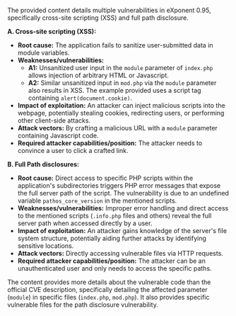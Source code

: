 The provided content details multiple vulnerabilities in eXponent 0.95, specifically cross-site scripting (XSS) and full path disclosure.

**A. Cross-site scripting (XSS):**

*   **Root cause:** The application fails to sanitize user-submitted data in module variables.
*   **Weaknesses/vulnerabilities:**
    *   **A1:** Unsanitized user input in the `module` parameter of `index.php` allows injection of arbitrary HTML or Javascript.
    *   **A2:** Similar unsanitized input in `mod.php` via the `module` parameter also results in XSS. The example provided uses a script tag containing `alert(document.cookie)`.
*  **Impact of exploitation:** An attacker can inject malicious scripts into the webpage, potentially stealing cookies, redirecting users, or performing other client-side attacks.
*   **Attack vectors:** By crafting a malicious URL with a `module` parameter containing Javascript code.
*   **Required attacker capabilities/position:** The attacker needs to convince a user to click a crafted link.

**B. Full Path disclosures:**

*   **Root cause:** Direct access to specific PHP scripts within the application's subdirectories triggers PHP error messages that expose the full server path of the script. The vulnerability is due to an undefined variable `pathos_core_version` in the mentioned scripts.
*   **Weaknesses/vulnerabilities:** Improper error handling and direct access to the mentioned scripts (`.info.php` files and others) reveal the full server path when accessed directly by a user.
*   **Impact of exploitation:** An attacker gains knowledge of the server's file system structure, potentially aiding further attacks by identifying sensitive locations.
*   **Attack vectors:** Directly accessing vulnerable files via HTTP requests.
*   **Required attacker capabilities/position:** The attacker can be an unauthenticated user and only needs to access the specific paths.

The content provides more details about the vulnerable code than the official CVE description, specifically detailing the affected parameter (`module`) in specific files (`index.php`, `mod.php`). It also provides specific vulnerable files for the path disclosure vulnerability.